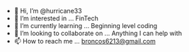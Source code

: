 - 👋 Hi, I’m @hurricane33
- 👀 I’m interested in ... FinTech
- 🌱 I’m currently learning ... Beginning level coding
- 💞️ I’m looking to collaborate on ... Anything I can help with
- 📫 How to reach me ... broncos6213@gmail.com

<!---
hurricane33/hurricane33 is a ✨ special ✨ repository because its `README.md` (this file) appears on your GitHub profile.
You can click the Preview link to take a look at your changes.
--->
